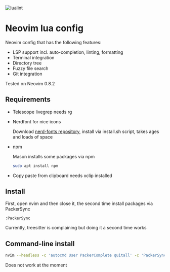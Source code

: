![lualint](https://github.com/cschindlbeck/init.lua/actions/workflows/lint.yml/badge.svg)

# Neovim lua config

Neovim config that has the following features:
- LSP support incl. auto-completion, linting, formatting
- Terminal integration
- Directory tree
- Fuzzy file search
- Git integration

Tested on Neovim 0.8.2

## Requirements

- Telescope livegrep needs rg

- Nerdfont for nice icons

    Download [nerd-fonts repository](https://github.com/ryanoasis/nerd-fonts#option-3-install-script), install via install.sh script, takes ages and loads of space

- npm

    Mason installs some packages via npm
    ```bash
    sudo apt install npm
    ```

- Copy paste from clipboard needs xclip installed

## Install

First, open nvim and then close it, the second time install packages via PackerSync

```nvim
:PackerSync
```

Currently, treesitter is complaining but doing it a second time works


## Command-line install

```bash
nvim --headless -c 'autocmd User PackerComplete quitall' -c 'PackerSync'
```

Does not work at the moment
